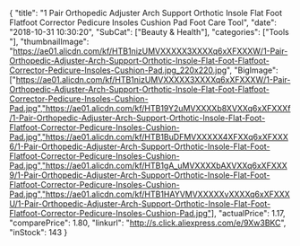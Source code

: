 {
	"title": "1 Pair Orthopedic Adjuster Arch Support Orthotic Insole Flat Foot Flatfoot Corrector Pedicure Insoles Cushion Pad Foot Care Tool",
	"date": "2018-10-31 10:30:20",
	"SubCat": ["Beauty & Health"],
	"categories": ["Tools "],
	"thumbnailImage": "https://ae01.alicdn.com/kf/HTB1nizUMVXXXXX3XXXXq6xXFXXXW/1-Pair-Orthopedic-Adjuster-Arch-Support-Orthotic-Insole-Flat-Foot-Flatfoot-Corrector-Pedicure-Insoles-Cushion-Pad.jpg_220x220.jpg",
	"BigImage": ["https://ae01.alicdn.com/kf/HTB1nizUMVXXXXX3XXXXq6xXFXXXW/1-Pair-Orthopedic-Adjuster-Arch-Support-Orthotic-Insole-Flat-Foot-Flatfoot-Corrector-Pedicure-Insoles-Cushion-Pad.jpg","https://ae01.alicdn.com/kf/HTB19Y2uMVXXXXb8XVXXq6xXFXXXf/1-Pair-Orthopedic-Adjuster-Arch-Support-Orthotic-Insole-Flat-Foot-Flatfoot-Corrector-Pedicure-Insoles-Cushion-Pad.jpg","https://ae01.alicdn.com/kf/HTB1BuDFMVXXXXX4XFXXq6xXFXXX6/1-Pair-Orthopedic-Adjuster-Arch-Support-Orthotic-Insole-Flat-Foot-Flatfoot-Corrector-Pedicure-Insoles-Cushion-Pad.jpg","https://ae01.alicdn.com/kf/HTB1gA_uMVXXXXbAXVXXq6xXFXXX9/1-Pair-Orthopedic-Adjuster-Arch-Support-Orthotic-Insole-Flat-Foot-Flatfoot-Corrector-Pedicure-Insoles-Cushion-Pad.jpg","https://ae01.alicdn.com/kf/HTB1HAYVMVXXXXXvXXXXq6xXFXXXU/1-Pair-Orthopedic-Adjuster-Arch-Support-Orthotic-Insole-Flat-Foot-Flatfoot-Corrector-Pedicure-Insoles-Cushion-Pad.jpg"],
	"actualPrice": 1.17,
	"comparePrice": 1.80,
	"linkurl": "http://s.click.aliexpress.com/e/9Xw3BKC",
	"inStock": 143
}
